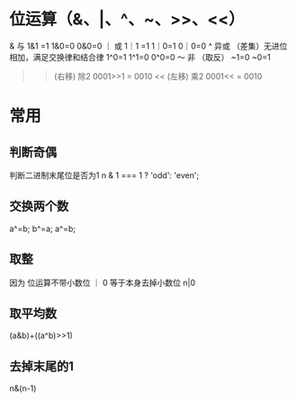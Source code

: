 # 位运算（&、|、^、~、>>、<<）

& 与
  1&1 =1 1&0=0 0&0=0
｜ 或
  1｜1 =1 1｜0=1 0｜0=0
^ 异或 （差集）无进位相加，满足交换律和结合律
  1^0=1 1^1=0 0^0=0
～ 非 （取反）
  ~1=0 ~0=1
>>  (右移) 除2
  0001>>1 = 0010
<<  (左移) 乘2
  0001<< = 0010


# 常用

## 判断奇偶
  判断二进制末尾位是否为1
  n & 1 === 1 ? 'odd': 'even';

## 交换两个数
  a^=b;
  b^=a;
  a^=b;

## 取整
  因为 位运算不带小数位 ｜ 0 等于本身去掉小数位
  n|0

## 取平均数
  (a&b)+((a^b)>>1)

## 去掉末尾的1
  n&(n-1)
